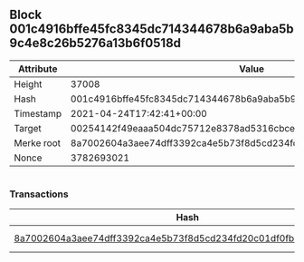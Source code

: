 ## Block 001c4916bffe45fc8345dc714344678b6a9aba5b9c4e8c26b5276a13b6f0518d

Attribute | Value
--- | ---
Height | 37008
Hash | 001c4916bffe45fc8345dc714344678b6a9aba5b9c4e8c26b5276a13b6f0518d
Timestamp | 2021-04-24T17:42:41+00:00
Target | 00254142f49eaaa504dc75712e8378ad5316cbcead634704b3734b6271167cc4
Merke root | 8a7002604a3aee74dff3392ca4e5b73f8d5cd234fd20c01df0fbe52666ace1a7
Nonce | 3782693021

```

```

### Transactions

Hash | Amount
--- | ---
[8a7002604a3aee74dff3392ca4e5b73f8d5cd234fd20c01df0fbe52666ace1a7](8a7002604a3aee74dff3392ca4e5b73f8d5cd234fd20c01df0fbe52666ace1a7.md) | 10.00000000 SKEPTI 
